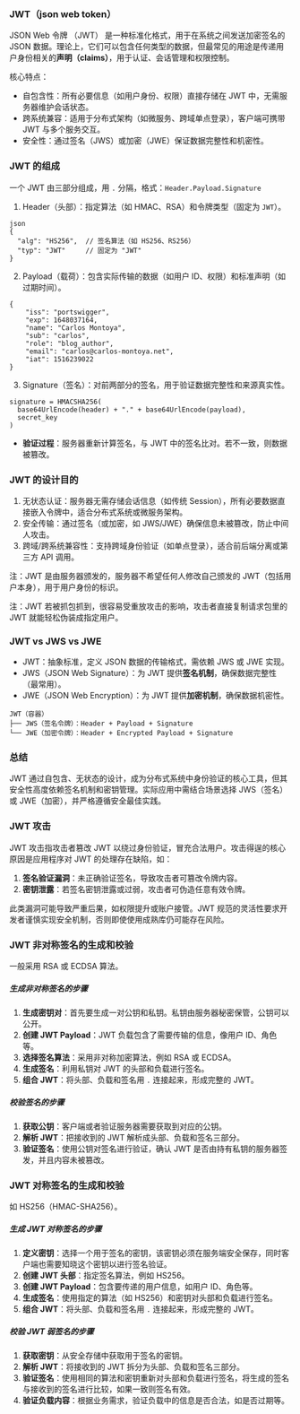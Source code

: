 ### JWT（json web token）

JSON Web 令牌 （JWT） 是一种标准化格式，用于在系统之间发送加密签名的 JSON 数据。理论上，它们可以包含任何类型的数据，但最常见的用途是传递用户身份相关的**声明（claims）**，用于认证、会话管理和权限控制。

核心特点：

- 自包含性：所有必要信息（如用户身份、权限）直接存储在 JWT 中，无需服务器维护会话状态。
- 跨系统兼容：适用于分布式架构（如微服务、跨域单点登录），客户端可携带 JWT 与多个服务交互。
- 安全性：通过签名（JWS）或加密（JWE）保证数据完整性和机密性。

### JWT 的组成

一个 JWT 由三部分组成，用 `.` 分隔，格式：`Header.Payload.Signature`

1. Header（头部）：指定算法（如 HMAC、RSA）和令牌类型（固定为 `JWT`）。

```
json
{
  "alg": "HS256",  // 签名算法（如 HS256、RS256）
  "typ": "JWT"     // 固定为 "JWT"
}
```

2. Payload（载荷）：包含实际传输的数据（如用户 ID、权限）和标准声明（如过期时间）。

```
{
    "iss": "portswigger",
    "exp": 1648037164,
    "name": "Carlos Montoya",
    "sub": "carlos",
    "role": "blog_author",
    "email": "carlos@carlos-montoya.net",
    "iat": 1516239022
}
```

3. Signature（签名）：对前两部分的签名，用于验证数据完整性和来源真实性。

```
signature = HMACSHA256(
  base64UrlEncode(header) + "." + base64UrlEncode(payload),
  secret_key
)
```

- **验证过程**：服务器重新计算签名，与 JWT 中的签名比对。若不一致，则数据被篡改。

### JWT 的设计目的

1. 无状态认证：服务器无需存储会话信息（如传统 Session），所有必要数据直接嵌入令牌中，适合分布式系统或微服务架构。
2. 安全传输：通过签名（或加密，如 JWS/JWE）确保信息未被篡改，防止中间人攻击。
3. 跨域/跨系统兼容性：支持跨域身份验证（如单点登录），适合前后端分离或第三方 API 调用。

注：JWT 是由服务器颁发的，服务器不希望任何人修改自己颁发的 JWT（包括用户本身），用于用户身份的标识。

注：JWT 若被抓包抓到，很容易受重放攻击的影响，攻击者直接复制请求包里的 JWT 就能轻松伪装成指定用户。

### JWT vs JWS vs JWE

- JWT：抽象标准，定义 JSON 数据的传输格式，需依赖 JWS 或 JWE 实现。
- JWS（JSON Web Signature）：为 JWT 提供**签名机制**，确保数据完整性（最常用）。
- JWE（JSON Web Encryption）：为 JWT 提供**加密机制**，确保数据机密性。

```
JWT（容器）
├── JWS（签名令牌）：Header + Payload + Signature
└── JWE（加密令牌）：Header + Encrypted Payload + Signature
```

### **总结**

JWT 通过自包含、无状态的设计，成为分布式系统中身份验证的核心工具，但其安全性高度依赖签名机制和密钥管理。实际应用中需结合场景选择 JWS（签名）或 JWE（加密），并严格遵循安全最佳实践。

### JWT 攻击

JWT 攻击指攻击者篡改 JWT 以绕过身份验证，冒充合法用户。攻击得逞的核心原因是应用程序对 JWT 的处理存在缺陷，如：

1. **签名验证漏洞**：未正确验证签名，导致攻击者可篡改令牌内容。
2. **密钥泄露**：若签名密钥泄露或过弱，攻击者可伪造任意有效令牌。

此类漏洞可能导致严重后果，如权限提升或账户接管。JWT 规范的灵活性要求开发者谨慎实现安全机制，否则即使使用成熟库仍可能存在风险。

### JWT 非对称签名的生成和校验

一般采用 RSA 或 ECDSA 算法。

##### 生成非对称签名的步骤

1. **生成密钥对**：首先要生成一对公钥和私钥。私钥由服务器秘密保管，公钥可以公开。
2. **创建 JWT Payload**：JWT 负载包含了需要传输的信息，像用户 ID、角色等。
3. **选择签名算法**：采用非对称加密算法，例如 RSA 或 ECDSA。
4. **生成签名**：利用私钥对 JWT 的头部和负载进行签名。
5. **组合 JWT**：将头部、负载和签名用 `.` 连接起来，形成完整的 JWT。

##### 校验签名的步骤

1. **获取公钥**：客户端或者验证服务器需要获取到对应的公钥。
2. **解析 JWT**：把接收到的 JWT 解析成头部、负载和签名三部分。
3. **验证签名**：使用公钥对签名进行验证，确认 JWT 是否由持有私钥的服务器签发，并且内容未被篡改。

### JWT 对称签名的生成和校验

如 HS256（HMAC-SHA256）。

##### 生成 JWT 对称签名的步骤

1. **定义密钥**：选择一个用于签名的密钥，该密钥必须在服务端安全保存，同时客户端也需要知晓这个密钥以进行签名验证。
2. **创建 JWT 头部**：指定签名算法，例如 HS256。
3. **创建 JWT Payload**：包含要传递的用户信息，如用户 ID、角色等。
4. **生成签名**：使用指定的算法（如 HS256）和密钥对头部和负载进行签名。
5. **组合 JWT**：将头部、负载和签名用 `.` 连接起来，形成完整的 JWT。

##### 校验 JWT 弱签名的步骤

1. **获取密钥**：从安全存储中获取用于签名的密钥。
2. **解析 JWT**：将接收到的 JWT 拆分为头部、负载和签名三部分。
3. **验证签名**：使用相同的算法和密钥重新对头部和负载进行签名，将生成的签名与接收到的签名进行比较，如果一致则签名有效。
4. **验证负载内容**：根据业务需求，验证负载中的信息是否合法，如是否过期等。